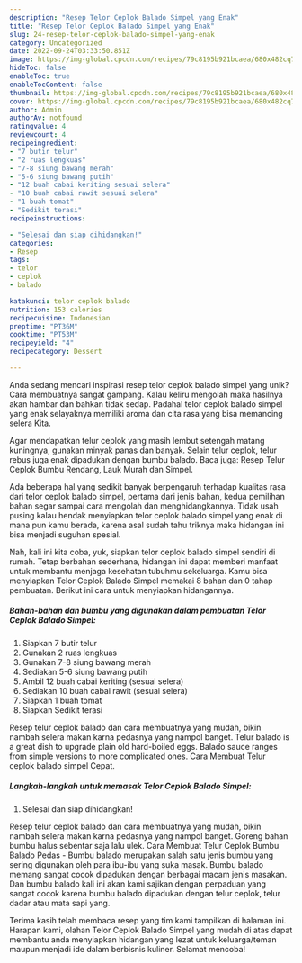 ```yaml
---
description: "Resep Telor Ceplok Balado Simpel yang Enak"
title: "Resep Telor Ceplok Balado Simpel yang Enak"
slug: 24-resep-telor-ceplok-balado-simpel-yang-enak
category: Uncategorized
date: 2022-09-24T03:33:50.851Z
image: https://img-global.cpcdn.com/recipes/79c8195b921bcaea/680x482cq70/telor-ceplok-balado-simpel-foto-resep-utama.jpg
hideToc: false
enableToc: true
enableTocContent: false
thumbnail: https://img-global.cpcdn.com/recipes/79c8195b921bcaea/680x482cq70/telor-ceplok-balado-simpel-foto-resep-utama.jpg
cover: https://img-global.cpcdn.com/recipes/79c8195b921bcaea/680x482cq70/telor-ceplok-balado-simpel-foto-resep-utama.jpg
author: Admin
authorAv: notfound
ratingvalue: 4
reviewcount: 4
recipeingredient:
- "7 butir telur"
- "2 ruas lengkuas"
- "7-8 siung bawang merah"
- "5-6 siung bawang putih"
- "12 buah cabai keriting sesuai selera"
- "10 buah cabai rawit sesuai selera"
- "1 buah tomat"
- "Sedikit terasi"
recipeinstructions:

- "Selesai dan siap dihidangkan!"
categories:
- Resep
tags:
- telor
- ceplok
- balado

katakunci: telor ceplok balado 
nutrition: 153 calories
recipecuisine: Indonesian
preptime: "PT36M"
cooktime: "PT53M"
recipeyield: "4"
recipecategory: Dessert

---
```





Anda sedang mencari inspirasi resep telor ceplok balado simpel yang unik? Cara membuatnya sangat gampang. Kalau keliru mengolah maka hasilnya akan hambar dan bahkan tidak sedap. Padahal telor ceplok balado simpel yang enak selayaknya memiliki aroma dan cita rasa yang bisa memancing selera Kita.





Agar mendapatkan telur ceplok yang masih lembut setengah matang kuningnya, gunakan minyak panas dan banyak. Selain telur ceplok, telur rebus juga enak dipadukan dengan bumbu balado. Baca juga: Resep Telur Ceplok Bumbu Rendang, Lauk Murah dan Simpel.

Ada beberapa hal yang sedikit banyak berpengaruh terhadap kualitas rasa dari telor ceplok balado simpel, pertama dari jenis bahan, kedua pemilihan bahan segar sampai cara mengolah dan menghidangkannya. Tidak usah pusing kalau hendak menyiapkan telor ceplok balado simpel yang enak di mana pun kamu berada, karena asal sudah tahu triknya maka hidangan ini bisa menjadi suguhan spesial.






Nah, kali ini kita coba, yuk, siapkan telor ceplok balado simpel sendiri di rumah. Tetap berbahan sederhana, hidangan ini dapat memberi manfaat untuk membantu menjaga kesehatan tubuhmu sekeluarga. Kamu bisa menyiapkan Telor Ceplok Balado Simpel memakai 8 bahan dan 0 tahap pembuatan. Berikut ini cara untuk menyiapkan hidangannya.

<!--inarticleads1-->

##### Bahan-bahan dan bumbu yang digunakan dalam pembuatan Telor Ceplok Balado Simpel:

1. Siapkan 7 butir telur
1. Gunakan 2 ruas lengkuas
1. Gunakan 7-8 siung bawang merah
1. Sediakan 5-6 siung bawang putih
1. Ambil 12 buah cabai keriting (sesuai selera)
1. Sediakan 10 buah cabai rawit (sesuai selera)
1. Siapkan 1 buah tomat
1. Siapkan Sedikit terasi


Resep telur ceplok balado dan cara membuatnya yang mudah, bikin nambah selera makan karna pedasnya yang nampol banget. Telur balado is a great dish to upgrade plain old hard-boiled eggs. Balado sauce ranges from simple versions to more complicated ones. Cara Membuat Telur ceplok balado simpel Cepat. 

<!--inarticleads2-->

##### Langkah-langkah untuk memasak Telor Ceplok Balado Simpel:


1. Selesai dan siap dihidangkan!

Resep telur ceplok balado dan cara membuatnya yang mudah, bikin nambah selera makan karna pedasnya yang nampol banget. Goreng bahan bumbu halus sebentar saja lalu ulek. Cara Membuat Telur Ceplok Bumbu Balado Pedas - Bumbu balado merupakan salah satu jenis bumbu yang sering digunakan oleh para ibu-ibu yang suka masak. Bumbu balado memang sangat cocok dipadukan dengan berbagai macam jenis masakan. Dan bumbu balado kali ini akan kami sajikan dengan perpaduan yang sangat cocok karena bumbu balado dipadukan dengan telur ceplok, telur dadar atau mata sapi yang. 

Terima kasih telah membaca resep yang tim kami tampilkan di halaman ini. Harapan kami, olahan Telor Ceplok Balado Simpel yang mudah di atas dapat membantu anda menyiapkan hidangan yang lezat untuk keluarga/teman maupun menjadi ide dalam berbisnis kuliner. Selamat mencoba!
